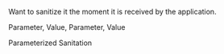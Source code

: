 Want to sanitize it the moment it is received by the application.

Parameter, Value, Parameter, Value

Parameterized Sanitation